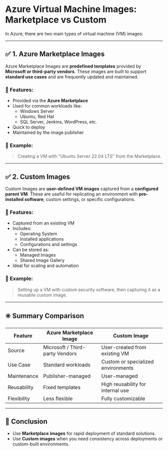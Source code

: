 # Azure Virtual Machine Images: Marketplace vs Custom

In Azure, there are two main types of virtual machine (VM) images:

---

## ✅ 1. Azure Marketplace Images

Azure Marketplace Images are **predefined templates** provided by **Microsoft or third-party vendors**. These images are built to support **standard use cases** and are frequently updated and maintained.

### 🔹 Features:
- Provided via the **Azure Marketplace**
- Used for common workloads like:
  - Windows Server
  - Ubuntu, Red Hat
  - SQL Server, Jenkins, WordPress, etc.
- Quick to deploy
- Maintained by the image publisher

### 📌 Example:
> Creating a VM with "Ubuntu Server 22.04 LTS" from the Marketplace.

---

## ✅ 2. Custom Images

Custom Images are **user-defined VM images** captured from a **configured parent VM**. These are useful for replicating an environment with **pre-installed software**, custom settings, or specific configurations.

### 🔹 Features:
- Captured from an existing VM
- Includes:
  - Operating System
  - Installed applications
  - Configurations and settings
- Can be stored as:
  - Managed Images
  - Shared Image Gallery
- Ideal for scaling and automation

### 📌 Example:
> Setting up a VM with custom security software, then capturing it as a reusable custom image.

---

## ✳️ Summary Comparison

| Feature               | Azure Marketplace Image                | Custom Image                           |
|-----------------------|----------------------------------------|----------------------------------------|
| Source                | Microsoft / Third-party Vendors        | User-created from existing VM          |
| Use Case              | Standard workloads                     | Custom or specialized environments     |
| Maintenance           | Publisher-managed                      | User-managed                           |
| Reusability           | Fixed templates                        | High reusability for internal use      |
| Flexibility           | Less flexible                          | Fully customizable                     |

---

## 📝 Conclusion

- Use **Marketplace images** for rapid deployment of standard solutions.
- Use **Custom images** when you need consistency across deployments or custom-built environments.

